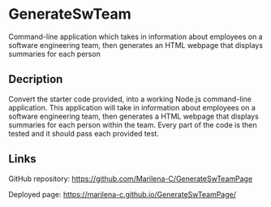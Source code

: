 # GenerateSwTeam
Command-line application which takes in information about employees on a software engineering team, then generates an HTML webpage that displays summaries for each person


## Decription 
Convert the starter code provided, into a working Node.js command-line application. 
This application will take in information about employees on a software engineering team, then generates a HTML webpage that displays summaries for each person within the team.
Every part of the code is then tested and it should pass each provided test.

## Links
GitHub repository: https://github.com/Marilena-C/GenerateSwTeamPage

Deployed page: https://marilena-c.github.io/GenerateSwTeamPage/